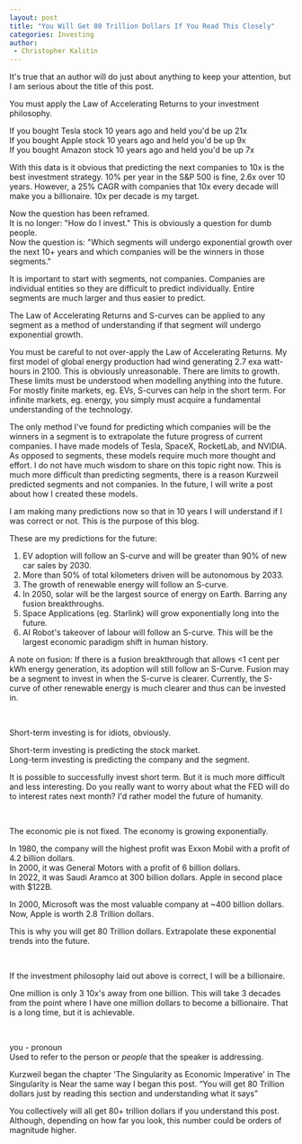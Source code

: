 ```yaml
---
layout: post
title: "You Will Get 80 Trillion Dollars If You Read This Closely"
categories: Investing
author:
 - Christopher Kalitin
---
```

<head>
    <meta property="og:title" content="You Will Get 80 Trillion Dollars If You Read This Closely">
    <meta property="og:image" content="{{site.url}}/assets/images/covers/80-trillion-dollars.jpg">
</head>

It's true that an author will do just about anything to keep your attention, but I am serious about the title of this post.

You must apply the Law of Accelerating Returns to your investment philosophy.

If you bought Tesla stock 10 years ago and held you'd be up 21x  
If you bought Apple stock 10 years ago and held you'd be up 9x  
If you bought Amazon stock 10 years ago and held you'd be up 7x

With this data is it obvious that predicting the next companies to 10x is the best investment strategy.
10% per year in the S&P 500 is fine, 2.6x over 10 years. However, a 25% CAGR with companies that 10x every decade will make you a billionaire. 10x per decade is my target.

Now the question has been reframed.   
It is no longer: "How do I invest." This is obviously a question for dumb people.  
Now the question is: "Which segments will undergo exponential growth over the next 10+ years and which companies will be the winners in those segments."

It is important to start with segments, not companies. Companies are individual entities so they are difficult to predict individually. Entire segments are much larger and thus easier to predict.

The Law of Accelerating Returns and S-curves can be applied to any segment as a method of understanding if that segment will undergo exponential growth.

You must be careful to not over-apply the Law of Accelerating Returns. My first model of global energy production had wind generating 2.7 exa watt-hours in 2100. This is obviously unreasonable. There are limits to growth. These limits must be understood when modelling anything into the future. For mostly finite markets, eg. EVs, S-curves can help in the short term. For infinite markets, eg. energy, you simply must acquire a fundamental understanding of the technology.

The only method I've found for predicting which companies will be the winners in a segment is to extrapolate the future progress of current companies. I have made models of Tesla, SpaceX, RocketLab, and NVIDIA. As opposed to segments, these models require much more thought and effort. I do not have much wisdom to share on this topic right now. This is much more difficult than predicting segments, there is a reason Kurzweil predicted segments and not companies. In the future, I will write a post about how I created these models.

I am making many predictions now so that in 10 years I will understand if I was correct or not. This is the purpose of this blog.

These are my predictions for the future:
1. EV adoption will follow an S-curve and will be greater than 90% of new car sales by 2030.
2. More than 50% of total kilometers driven will be autonomous by 2033.
3. The growth of renewable energy will follow an S-curve.
4. In 2050, solar will be the largest source of energy on Earth. Barring any fusion breakthroughs.
5. Space Applications (eg. Starlink) will grow exponentially long into the future.
6. AI Robot's takeover of labour will follow an S-curve. This will be the largest economic paradigm shift in human history.

A note on fusion: If there is a fusion breakthrough that allows <1 cent per kWh energy generation, its adoption will still follow an S-Curve. Fusion may be a segment to invest in when the S-curve is clearer. Currently, the S-curve of other renewable energy is much clearer and thus can be invested in.

‎

Short-term investing is for idiots, obviously.

Short-term investing is predicting the stock market.  
Long-term investing is predicting the company and the segment.

It is possible to successfully invest short term. But it is much more difficult and less interesting. Do you really want to worry about what the FED will do to interest rates next month? I'd rather model the future of humanity.

‎

The economic pie is not fixed. The economy is growing exponentially.

In 1980, the company will the highest profit was Exxon Mobil with a profit of 4.2 billion dollars.  
In 2000, it was General Motors with a profit of 6 billion dollars.  
In 2022, it was Saudi Aramco at 300 billion dollars. Apple in second place with $122B.

In 2000, Microsoft was the most valuable company at ~400 billion dollars.  
Now, Apple is worth 2.8 Trillion dollars.

This is why you will get 80 Trillion dollars. Extrapolate these exponential trends into the future.

‎

If the investment philosophy laid out above is correct, I will be a billionaire.

One million is only 3 10x's away from one billion. This will take 3 decades from the point where I have one million dollars to become a billionaire. That is a long time, but it is achievable.

‎

you - pronoun  
Used to refer to the person or <i>people</i> that the speaker is addressing.

Kurzweil began the chapter 'The Singularity as Economic Imperative' in The Singularity is Near the same way I began this post. “You will get 80 Trillion dollars just by reading this section and understanding what it says”

You collectively will all get 80+ trillion dollars if you understand this post. Although, depending on how far you look, this number could be orders of magnitude higher.
